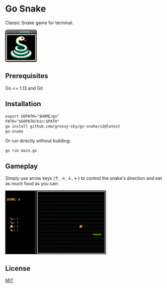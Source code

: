 # Go Snake

Classic Snake game for terminal.

![Go Snake Game](/snake_logo.png)

## Prerequisites

Go <= 1.13 and Git

## Installation

```
export GOPATH="$HOME/go"
PATH="$GOPATH/bin:$PATH"
go install github.com/groovy-sky/go-snake/v2@latest
go-snake
```

Or run directly without building:

```bash
go run main.go
```

## Gameplay

Simply use arrow keys (↑, →, ↓, ←) to control the snake's direction and eat as much food as you can:

![Gameplay](/gameplay.gif)

## License

[MIT](LICENSE)
